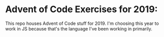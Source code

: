 # Advent of Code Exercises for 2019:

This repo houses Advent of Code stuff for 2019. I'm choosing this year to work in JS because that's the language I've been working in primarily. 
